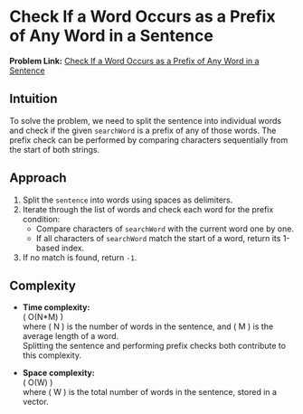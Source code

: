 # Check If a Word Occurs as a Prefix of Any Word in a Sentence

**Problem Link:** [Check If a Word Occurs as a Prefix of Any Word in a Sentence](https://leetcode.com/problems/check-if-a-word-occurs-as-a-prefix-of-any-word-in-a-sentence/description/?envType=daily-question&envId=2024-12-02)

## Intuition
To solve the problem, we need to split the sentence into individual words and check if the given `searchWord` is a prefix of any of those words. The prefix check can be performed by comparing characters sequentially from the start of both strings.

## Approach
1. Split the `sentence` into words using spaces as delimiters.
2. Iterate through the list of words and check each word for the prefix condition:
   - Compare characters of `searchWord` with the current word one by one.
   - If all characters of `searchWord` match the start of a word, return its 1-based index.
3. If no match is found, return `-1`.

## Complexity
- **Time complexity:**  
  \( O(N*M) \)  
  where \( N \) is the number of words in the sentence, and \( M \) is the average length of a word.  
  Splitting the sentence and performing prefix checks both contribute to this complexity.

- **Space complexity:**  
  \( O(W) \)  
  where \( W \) is the total number of words in the sentence, stored in a vector.
